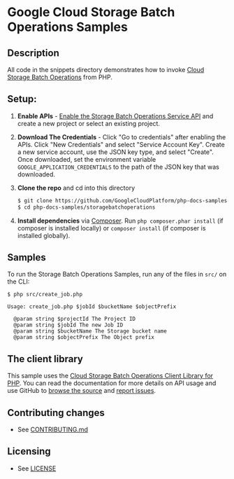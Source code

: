 # Google Cloud Storage Batch Operations Samples

## Description

All code in the snippets directory demonstrates how to invoke
[Cloud Storage Batch Operations][google-cloud-php-storage-batch-operations] from PHP.

[cloud-storage-batch-operations]: https://cloud.google.com/storage/docs/batch-operations/overview

## Setup:

1.  **Enable APIs** - [Enable the Storage Batch Operations Service API](https://console.cloud.google.com/flows/enableapi?apiid=storage.googleapis.com)
    and create a new project or select an existing project.
2.  **Download The Credentials** - Click "Go to credentials" after enabling the APIs. Click "New Credentials"
    and select "Service Account Key". Create a new service account, use the JSON key type, and
    select "Create". Once downloaded, set the environment variable `GOOGLE_APPLICATION_CREDENTIALS`
    to the path of the JSON key that was downloaded.
3.  **Clone the repo** and cd into this directory

    ```sh
    $ git clone https://github.com/GoogleCloudPlatform/php-docs-samples
    $ cd php-docs-samples/storagebatchoperations
    ```
4.  **Install dependencies** via [Composer](http://getcomposer.org/doc/00-intro.md).
    Run `php composer.phar install` (if composer is installed locally) or `composer install`
    (if composer is installed globally).


## Samples

To run the Storage Batch Operations Samples, run any of the files in `src/` on the CLI:

```
$ php src/create_job.php

Usage: create_job.php $jobId $bucketName $objectPrefix

  @param string $projectId The Project ID
  @param string $jobId The new Job ID
  @param string $bucketName The Storage bucket name
  @param string $objectPrefix The Object prefix
```

## The client library

This sample uses the [Cloud Storage Batch Operations Client Library for PHP][google-cloud-php-storage-batch-operations].
You can read the documentation for more details on API usage and use GitHub
to [browse the source][google-cloud-php-source] and  [report issues][google-cloud-php-issues].

[google-cloud-php-storage-batch-operations]: https://cloud.google.com/php/docs/reference/cloud-storagebatchoperations/latest
[google-cloud-php-source]: https://github.com/GoogleCloudPlatform/google-cloud-php
[google-cloud-php-issues]: https://github.com/GoogleCloudPlatform/google-cloud-php/issues
[google-cloud-sdk]: https://cloud.google.com/sdk/

## Contributing changes

* See [CONTRIBUTING.md](../../CONTRIBUTING.md)

## Licensing

* See [LICENSE](../../LICENSE)
